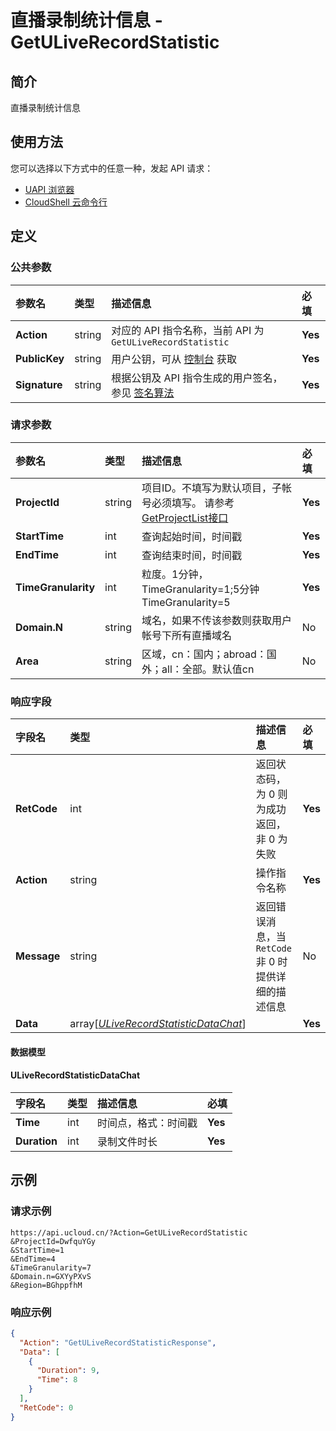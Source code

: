# 直播录制统计信息 - GetULiveRecordStatistic

## 简介

直播录制统计信息






## 使用方法

您可以选择以下方式中的任意一种，发起 API 请求：
- [UAPI 浏览器](https://console.ucloud.cn/uapi/detail?id=GetULiveRecordStatistic)
- [CloudShell 云命令行](https://shell.ucloud.cn/)


## 定义

### 公共参数

| 参数名 | 类型 | 描述信息 | 必填 |
|:---|:---|:---|:---|
| **Action**     | string  | 对应的 API 指令名称，当前 API 为 `GetULiveRecordStatistic`                        | **Yes** |
| **PublicKey**  | string  | 用户公钥，可从 [控制台](https://console.ucloud.cn/uapi/apikey) 获取                                             | **Yes** |
| **Signature**  | string  | 根据公钥及 API 指令生成的用户签名，参见 [签名算法](api/summary/signature.md)  | **Yes** |

### 请求参数

| 参数名 | 类型 | 描述信息 | 必填 |
|:---|:---|:---|:---|
| **ProjectId** | string | 项目ID。不填写为默认项目，子帐号必须填写。 请参考[GetProjectList接口](https://docs.ucloud.cn/api/summary/get_project_list) |**Yes**|
| **StartTime** | int | 查询起始时间，时间戳 |**Yes**|
| **EndTime** | int | 查询结束时间，时间戳 |**Yes**|
| **TimeGranularity** | int | 粒度。1分钟，TimeGranularity=1;5分钟 TimeGranularity=5 |**Yes**|
| **Domain.N** | string | 域名，如果不传该参数则获取用户帐号下所有直播域名 |No|
| **Area** | string | 区域，cn：国内；abroad：国外；all：全部。默认值cn |No|

### 响应字段

| 字段名 | 类型 | 描述信息 | 必填 |
|:---|:---|:---|:---|
| **RetCode** | int | 返回状态码，为 0 则为成功返回，非 0 为失败 |**Yes**|
| **Action** | string | 操作指令名称 |**Yes**|
| **Message** | string | 返回错误消息，当 `RetCode` 非 0 时提供详细的描述信息 |No|
| **Data** | array[[*ULiveRecordStatisticDataChat*](#ULiveRecordStatisticDataChat)] |  |**Yes**|

#### 数据模型


#### ULiveRecordStatisticDataChat

| 字段名 | 类型 | 描述信息 | 必填 |
|:---|:---|:---|:---|
| **Time** | int | 时间点，格式：时间戳 |**Yes**|
| **Duration** | int | 录制文件时长 |**Yes**|

## 示例

### 请求示例
    
```
https://api.ucloud.cn/?Action=GetULiveRecordStatistic
&ProjectId=DwfquYGy
&StartTime=1
&EndTime=4
&TimeGranularity=7
&Domain.n=GXYyPXvS
&Region=BGhppfhM
```

### 响应示例
    
```json
{
  "Action": "GetULiveRecordStatisticResponse",
  "Data": [
    {
      "Duration": 9,
      "Time": 8
    }
  ],
  "RetCode": 0
}
```





